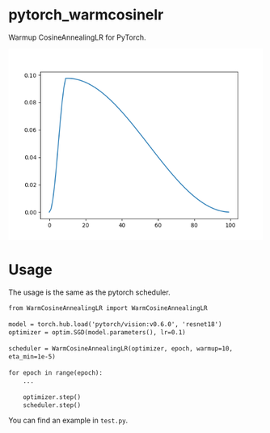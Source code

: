 pytorch_warmcosinelr
===

Warmup CosineAnnealingLR for PyTorch.

![](./image.png)

# Usage

The usage is the same as the pytorch scheduler.

```
from WarmCosineAnnealingLR import WarmCosineAnnealingLR

model = torch.hub.load('pytorch/vision:v0.6.0', 'resnet18')
optimizer = optim.SGD(model.parameters(), lr=0.1)

scheduler = WarmCosineAnnealingLR(optimizer, epoch, warmup=10, eta_min=1e-5)

for epoch in range(epoch):
    ...

    optimizer.step()
    scheduler.step()
```

You can find an example in `test.py`.
